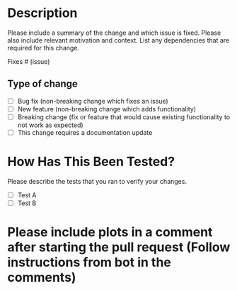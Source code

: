 # Description

Please include a summary of the change and which issue is fixed. Please also include relevant motivation and context. List any dependencies that are required for this change.

Fixes # (issue)

## Type of change


- [ ] Bug fix (non-breaking change which fixes an issue)
- [ ] New feature (non-breaking change which adds functionality)
- [ ] Breaking change (fix or feature that would cause existing functionality to not work as expected)
- [ ] This change requires a documentation update

# How Has This Been Tested?

Please describe the tests that you ran to verify your changes. 

- [ ] Test A
- [ ] Test B

# Please include plots in a comment after starting the pull request (Follow instructions from bot in the comments)
